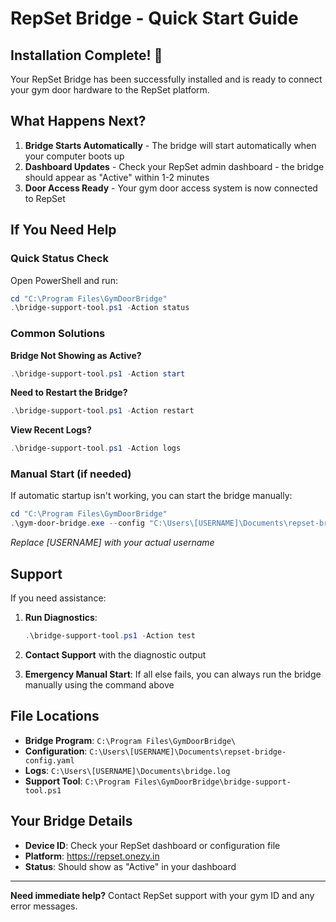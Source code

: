 # RepSet Bridge - Quick Start Guide

## Installation Complete! 🎉

Your RepSet Bridge has been successfully installed and is ready to connect your gym door hardware to the RepSet platform.

## What Happens Next?

1. **Bridge Starts Automatically** - The bridge will start automatically when your computer boots up
2. **Dashboard Updates** - Check your RepSet admin dashboard - the bridge should appear as "Active" within 1-2 minutes
3. **Door Access Ready** - Your gym door access system is now connected to RepSet

## If You Need Help

### Quick Status Check

Open PowerShell and run:

```powershell
cd "C:\Program Files\GymDoorBridge"
.\bridge-support-tool.ps1 -Action status
```

### Common Solutions

**Bridge Not Showing as Active?**

```powershell
.\bridge-support-tool.ps1 -Action start
```

**Need to Restart the Bridge?**

```powershell
.\bridge-support-tool.ps1 -Action restart
```

**View Recent Logs?**

```powershell
.\bridge-support-tool.ps1 -Action logs
```

### Manual Start (if needed)

If automatic startup isn't working, you can start the bridge manually:

```powershell
cd "C:\Program Files\GymDoorBridge"
.\gym-door-bridge.exe --config "C:\Users\[USERNAME]\Documents\repset-bridge-config.yaml"
```

_Replace [USERNAME] with your actual username_

## Support

If you need assistance:

1. **Run Diagnostics**:

   ```powershell
   .\bridge-support-tool.ps1 -Action test
   ```

2. **Contact Support** with the diagnostic output

3. **Emergency Manual Start**: If all else fails, you can always run the bridge manually using the command above

## File Locations

- **Bridge Program**: `C:\Program Files\GymDoorBridge\`
- **Configuration**: `C:\Users\[USERNAME]\Documents\repset-bridge-config.yaml`
- **Logs**: `C:\Users\[USERNAME]\Documents\bridge.log`
- **Support Tool**: `C:\Program Files\GymDoorBridge\bridge-support-tool.ps1`

## Your Bridge Details

- **Device ID**: Check your RepSet dashboard or configuration file
- **Platform**: https://repset.onezy.in
- **Status**: Should show as "Active" in your dashboard

---

**Need immediate help?** Contact RepSet support with your gym ID and any error messages.
